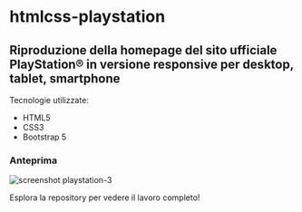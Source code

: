 # htmlcss-playstation

## Riproduzione della homepage del sito ufficiale PlayStation&reg; in versione responsive per desktop, tablet, smartphone 

Tecnologie utilizzate:
- HTML5
- CSS3
- Bootstrap 5 

### Anteprima
![screenshot playstation-3](https://user-images.githubusercontent.com/89580212/153708989-201f4d0a-2302-4f92-8de8-394db6cedb01.jpg)

Esplora la repository per vedere il lavoro completo!
